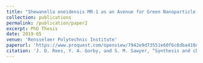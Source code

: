 ```yaml
---
title: "Shewanella oneidensis MR-1 as an Avenue for Green Nanoparticle Biosynthesis and Next-Generation Biosensing"
collection: publications
permalink: /publication/paper2
excerpt: PhD Thesis
date: 2019-05
venue: 'Rensselaer Polytechnic Institute'
paperurl: 'https://www.proquest.com/openview/7942e9d73551e60f6c6dba410e6acfdf/1?pq-origsite=gscholar&cbl=51922&diss=y'
citation: 'J. D. Rees, Y. A. Gorby, and S. M. Sawyer, “Synthesis and characterization of molybdenum disulfide nanoparticles in shewanella oneidensis MR-1 biofilms,” Biointerphases, vol. 15, no. 4, p. 041006, 2020.'
---
```

